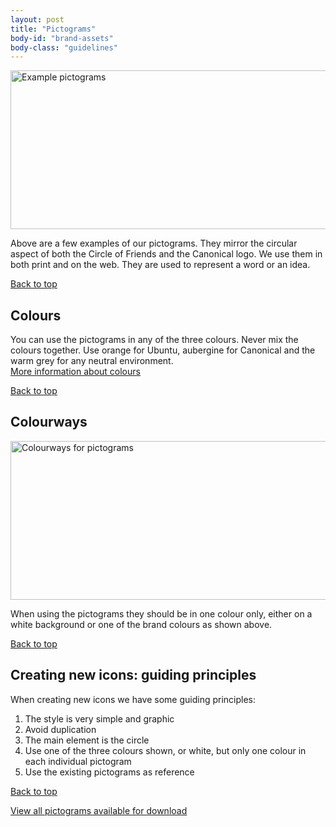 ```yaml
---
layout: post
title: "Pictograms"
body-id: "brand-assets"
body-class: "guidelines"
---
```




<div id="loop-guidelines" class="col-10">
<p><img src="{{ site.assets_path }}cc35b015-pictograms.gif" alt="Example pictograms" title="pictograms" width="540" height="254" srcset="{{ site.assets_path }}cc35b015-pictograms.gif 540w, {{ site.assets_path }}e4a602fe-pictograms-300x141.gif 300w" sizes="(max-width: 540px) 100vw, 540px" /></p>
<p>Above are a few examples of our pictograms. They mirror the circular aspect of both the Circle of Friends and the Canonical logo. We use them in both print and on the web. They are used to represent a word or an idea.</p>
<div class="row"><div class="col-10 link-top"><a href="#">Back to top</a></div></div>
<h2>Colours</h2>
<p>You can use the pictograms in any of the three colours. Never mix the colours together. Use orange for Ubuntu, aubergine for Canonical and the warm grey for any neutral environment.<br />
<a href="/brand//assets/colour-palette" title="The colour palette">More information about colours</a></p>
<div class="row"><div class="col-10 link-top"><a href="#">Back to top</a></div></div>
<h2>Colourways</h2>
<p><img src="{{ site.assets_path }}f033719e-pictograms-colourways.gif" alt="Colourways for pictograms" title="pictograms-colourways" width="540" height="254" srcset="{{ site.assets_path }}f033719e-pictograms-colourways.gif 540w, {{ site.assets_path }}72ae3862-pictograms-colourways-300x141.gif 300w" sizes="(max-width: 540px) 100vw, 540px" /></p>
<p>When using the pictograms they should be in one colour only, either on a white background or one of the brand colours as shown above.</p>
<div class="row"><div class="col-10 link-top"><a href="#">Back to top</a></div></div>
<h2>Creating new icons: guiding principles</h2>
<p>When creating new icons we have some guiding principles:</p>
<ol>
<li class="p-list__item">The style is very simple and graphic</li>
<li class="p-list__item">Avoid duplication</li>
<li class="p-list__item">The main element is the circle</li>
<li class="p-list__item">Use one of the three colours shown, or white, but only one colour in each individual pictogram</li>
<li class="p-list__item">Use the existing pictograms as reference</li>
</ol>
<div class="row"><div class="col-10 link-top"><a href="#">Back to top</a></div></div>
<p><a href="/brand/../downloads?metadata=element-pictogram" title="All pictograms to download">View all pictograms available for download</a></p>

